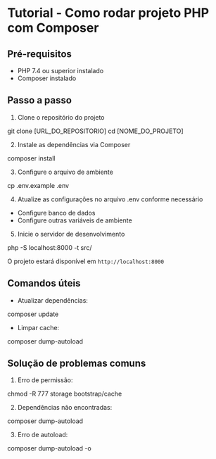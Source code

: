 

# Tutorial - Como rodar projeto PHP com Composer

## Pré-requisitos

- PHP 7.4 ou superior instalado
- Composer instalado

## Passo a passo

1. Clone o repositório do projeto

git clone [URL_DO_REPOSITORIO]
cd [NOME_DO_PROJETO]


2. Instale as dependências via Composer

composer install


3. Configure o arquivo de ambiente

cp .env.example .env


4. Atualize as configurações no arquivo .env conforme necessário
- Configure banco de dados
- Configure outras variáveis de ambiente

5. Inicie o servidor de desenvolvimento

php -S localhost:8000 -t src/

O projeto estará disponível em `http://localhost:8000`

## Comandos úteis

- Atualizar dependências:

composer update


- Limpar cache:

composer dump-autoload


## Solução de problemas comuns

1. Erro de permissão:

chmod -R 777 storage bootstrap/cache


2. Dependências não encontradas:

composer dump-autoload


3. Erro de autoload:

composer dump-autoload -o

